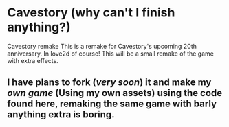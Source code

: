 # Cavestory (why can't I finish anything?)

Cavestory remake This is a remake for Cavestory's upcoming 20th anniversary. In love2d of course! This will be a small remake of the game with extra effects.

## I have plans to fork (*very soon*) it and make my *own game* (Using my own assets) using the code found here, remaking the same game with barly anything extra is boring.

